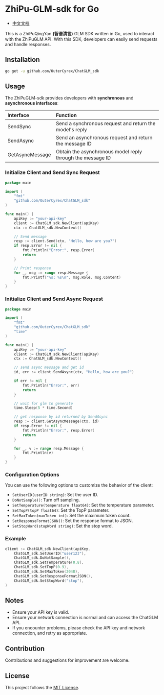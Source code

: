 # ZhiPu-GLM-sdk for Go

- [中文文档](README_zh.md)

This is a ZhiPuQingYan **(智谱清言)** GLM SDK written in Go, used to interact with the ZhiPuGLM API. With this SDK, developers can easily send requests and handle responses.

## Installation

```sh
go get -u github.com/OuterCyrex/ChatGLM_sdk
```

## Usage

The ZhiPuGLM-sdk provides developers with **synchronous** and **asynchronous interfaces**:

| Interface       | Function                                                   |
| :-------------- | :--------------------------------------------------------- |
| SendSync        | Send a synchronous request and return the model's reply    |
| SendAsync       | Send an asynchronous request and return the message ID     |
| GetAsyncMessage | Obtain the asynchronous model reply through the message ID |

### Initialize Client and  Send Sync Request

```go
package main

import (
    "fmt"
    "github.com/OuterCyrex/ChatGLM_sdk"
)

func main() {
    apiKey := "your-api-key"
    client := ChatGLM_sdk.NewClient(apiKey)
    ctx := ChatGLM_sdk.NewContext()

    // Send message
    resp := client.Send(ctx, "Hello, how are you?")
    if resp.Error != nil {
        fmt.Println("Error:", resp.Error)
        return
    }

    // Print response
    for _, msg := range resp.Message {
        fmt.Printf("%s: %s\n", msg.Role, msg.Content)
    }
}
```

### Initialize Client and  Send Async Request

```go
package main

import (
	"fmt"
	"github.com/OuterCyrex/ChatGLM_sdk"
	"time"
)

func main() {
    apiKey := "your-api-key"
	client := ChatGLM_sdk.NewClient(apiKey)
	ctx := ChatGLM_sdk.NewContext()

    // send async message and get id
	id, err := client.SendAsync(ctx, "Hello, how are you?")

	if err != nil {
		fmt.Println("Error:", err)
        return
	}

    // wait for glm to generate
	time.Sleep(5 * time.Second)

    // get response by id returned by SendAsync
	resp := client.GetAsyncMessage(ctx, id)
	if resp.Error != nil {
		fmt.Println("Error:", resp.Error)
        return
	}

	for _, v := range resp.Message {
		fmt.Println(v)
	}
}
```

### Configuration Options

You can use the following options to customize the behavior of the client:

- `SetUserID(userID string)`: Set the user ID.
- `DoNotSample()`: Turn off sampling.
- `SetTemperature(temperature float64)`: Set the temperature parameter.
- `SetTopP(topP float64)`: Set the TopP parameter.
- `SetMaxToken(maxToken int)`: Set the maximum token count.
- `SetResponseFormatJSON()`: Set the response format to JSON.
- `SetStopWord(stopWord string)`: Set the stop word.

### Example

```go
client := ChatGLM_sdk.NewClient(apiKey, 
    ChatGLM_sdk.SetUserID("user123"),
    ChatGLM_sdk.DoNotSample(),
    ChatGLM_sdk.SetTemperature(0.8),
    ChatGLM_sdk.SetTopP(0.9),
    ChatGLM_sdk.SetMaxToken(2048),
    ChatGLM_sdk.SetResponseFormatJSON(),
    ChatGLM_sdk.SetStopWord("stop"),
)
```

## Notes

- Ensure your API key is valid.
- Ensure your network connection is normal and can access the ChatGLM API.
- If you encounter problems, please check the API key and network connection, and retry as appropriate.

## Contribution

Contributions and suggestions for improvement are welcome.

## License

This project follows the [MIT License](https://opensource.org/license/MIT).